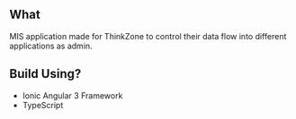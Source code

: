 

## What

MIS application made for ThinkZone to control their data flow into different applications as admin.

## Build Using?

- Ionic Angular 3 Framework
- TypeScript
